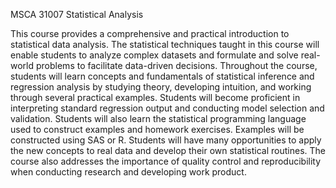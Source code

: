 MSCA 31007 Statistical Analysis  

This course provides a comprehensive and practical introduction to statistical data analysis. The statistical techniques taught in this course will enable students to analyze complex datasets and formulate and solve real- world problems to facilitate data-driven decisions. Throughout the course, students will learn concepts and fundamentals of statistical inference and regression analysis by studying theory, developing intuition, and working through several practical examples. Students will become proficient in interpreting standard regression output and conducting model selection and validation. Students will also learn the statistical programming language used to construct examples and homework exercises. Examples will be constructed using SAS or R. Students will have many opportunities to apply the new concepts to real data and develop their own statistical routines. The course also addresses the importance of quality control and reproducibility when conducting research and developing work product.